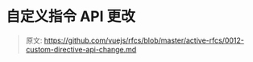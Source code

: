 # 自定义指令 API 更改

> 原文: <https://github.com/vuejs/rfcs/blob/master/active-rfcs/0012-custom-directive-api-change.md>